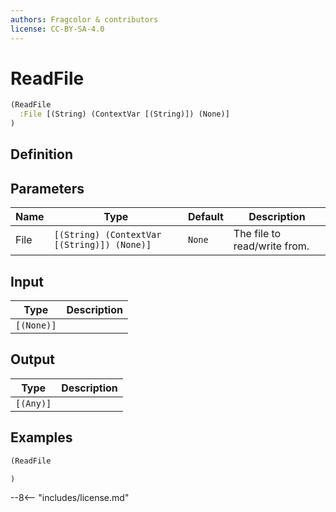 ```yaml
---
authors: Fragcolor & contributors
license: CC-BY-SA-4.0
---
```



# ReadFile

```clojure
(ReadFile
  :File [(String) (ContextVar [(String)]) (None)]
)
```


## Definition




## Parameters

| Name | Type | Default | Description |
|------|------|---------|-------------|
| File | `[(String) (ContextVar [(String)]) (None)]` | `None` | The file to read/write from. |


## Input

| Type | Description |
|------|-------------|
| `[(None)]` |  |


## Output

| Type | Description |
|------|-------------|
| `[(Any)]` |  |


## Examples

```clojure
(ReadFile

)
```


--8<-- "includes/license.md"
